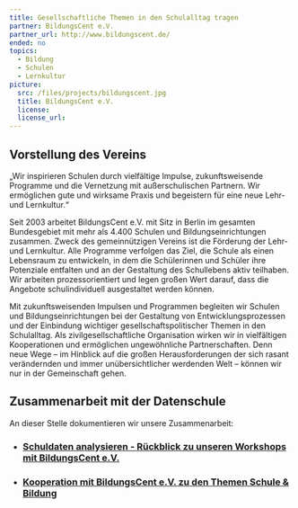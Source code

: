 ```yaml
---
title: Gesellschaftliche Themen in den Schulalltag tragen
partner: BildungsCent e.V.
partner_url: http://www.bildungscent.de/
ended: no
topics:
  - Bildung
  - Schulen
  - Lernkultur
picture:
  src: /files/projects/bildungscent.jpg
  title: BildungsCent e.V.
  license:
  license_url:
---
```


## Vorstellung des Vereins

„Wir inspirieren Schulen durch vielfältige Impulse, zukunftsweisende Programme und die Vernetzung mit außerschulischen Partnern. Wir ermöglichen gute und wirksame Praxis und begeistern für eine neue Lehr- und Lernkultur.“

Seit 2003 arbeitet BildungsCent e.V. mit Sitz in Berlin im gesamten Bundesgebiet mit mehr als 4.400 Schulen und Bildungseinrichtungen zusammen. Zweck des gemeinnützigen Vereins ist die Förderung der Lehr- und Lernkultur. Alle Programme verfolgen das Ziel, die Schule als einen Lebensraum zu entwickeln, in dem die Schülerinnen und Schüler ihre Potenziale entfalten und an der Gestaltung des Schullebens aktiv teilhaben. Wir arbeiten prozessorientiert und legen großen Wert darauf, dass die Angebote schulindividuell ausgestaltet werden können.

Mit zukunftsweisenden Impulsen und Programmen begleiten wir Schulen und Bildungseinrichtungen bei der Gestaltung von Entwicklungsprozessen und der Einbindung wichtiger gesellschaftspolitischer Themen in den Schulalltag. Als zivilgesellschaftliche Organisation wirken wir in vielfältigen Kooperationen und ermöglichen ungewöhnliche Partnerschaften. Denn neue Wege – im Hinblick auf die großen Herausforderungen der sich rasant verändernden und immer unübersichtlicher werdenden Welt – können wir nur in der Gemeinschaft gehen.

## Zusammenarbeit mit der Datenschule
An dieser Stelle dokumentieren wir unsere Zusammenarbeit:


* ### [Schuldaten analysieren - Rückblick zu unseren Workshops mit BildungsCent e.V.](https://datenschule.de/blog/2016/12/DS-Workshops-Data-pipeline-BC/)

* ### [Kooperation mit BildungsCent e.V. zu den Themen Schule & Bildung](https://datenschule.de/blog/2016/10/DS-Kick-Off-Schule-Bildung/)

